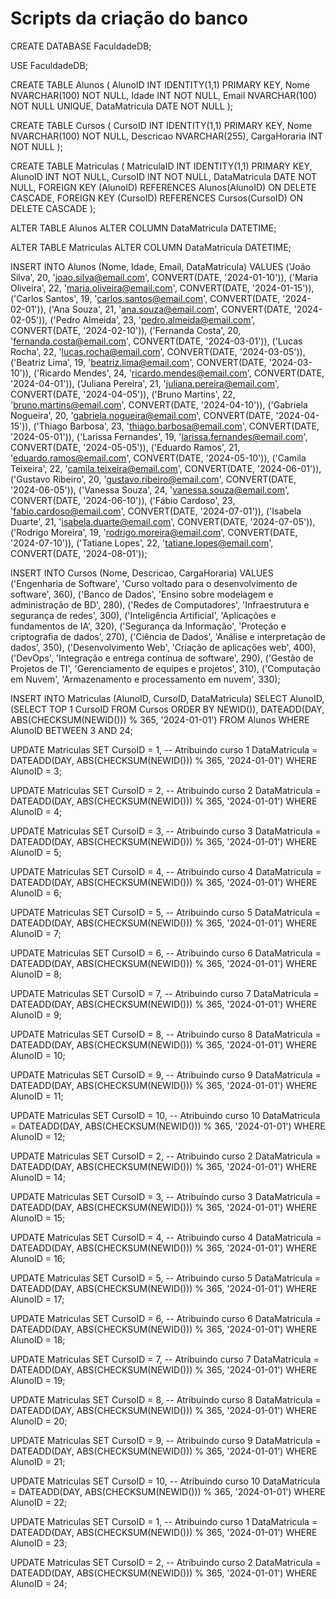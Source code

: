 # Scripts da criação do banco

CREATE DATABASE FaculdadeDB;

USE FaculdadeDB;

CREATE TABLE Alunos (
    AlunoID INT IDENTITY(1,1) PRIMARY KEY,
    Nome NVARCHAR(100) NOT NULL,
    Idade INT NOT NULL,
    Email NVARCHAR(100) NOT NULL UNIQUE,
    DataMatricula DATE NOT NULL
);

CREATE TABLE Cursos (
    CursoID INT IDENTITY(1,1) PRIMARY KEY,
    Nome NVARCHAR(100) NOT NULL,
    Descricao NVARCHAR(255),
    CargaHoraria INT NOT NULL
);

CREATE TABLE Matriculas (
    MatriculaID INT IDENTITY(1,1) PRIMARY KEY,
    AlunoID INT NOT NULL,
    CursoID INT NOT NULL,
    DataMatricula DATE NOT NULL,
    FOREIGN KEY (AlunoID) REFERENCES Alunos(AlunoID) ON DELETE CASCADE,
    FOREIGN KEY (CursoID) REFERENCES Cursos(CursoID) ON DELETE CASCADE
);

ALTER TABLE Alunos 
ALTER COLUMN DataMatricula DATETIME;

ALTER TABLE Matriculas 
ALTER COLUMN DataMatricula DATETIME;

INSERT INTO Alunos (Nome, Idade, Email, DataMatricula)
VALUES 
('João Silva', 20, 'joao.silva@email.com', CONVERT(DATE, '2024-01-10')),
('Maria Oliveira', 22, 'maria.oliveira@email.com', CONVERT(DATE, '2024-01-15')),
('Carlos Santos', 19, 'carlos.santos@email.com', CONVERT(DATE, '2024-02-01')),
('Ana Souza', 21, 'ana.souza@email.com', CONVERT(DATE, '2024-02-05')),
('Pedro Almeida', 23, 'pedro.almeida@email.com', CONVERT(DATE, '2024-02-10')),
('Fernanda Costa', 20, 'fernanda.costa@email.com', CONVERT(DATE, '2024-03-01')),
('Lucas Rocha', 22, 'lucas.rocha@email.com', CONVERT(DATE, '2024-03-05')),
('Beatriz Lima', 19, 'beatriz.lima@email.com', CONVERT(DATE, '2024-03-10')),
('Ricardo Mendes', 24, 'ricardo.mendes@email.com', CONVERT(DATE, '2024-04-01')),
('Juliana Pereira', 21, 'juliana.pereira@email.com', CONVERT(DATE, '2024-04-05')),
('Bruno Martins', 22, 'bruno.martins@email.com', CONVERT(DATE, '2024-04-10')),
('Gabriela Nogueira', 20, 'gabriela.nogueira@email.com', CONVERT(DATE, '2024-04-15')),
('Thiago Barbosa', 23, 'thiago.barbosa@email.com', CONVERT(DATE, '2024-05-01')),
('Larissa Fernandes', 19, 'larissa.fernandes@email.com', CONVERT(DATE, '2024-05-05')),
('Eduardo Ramos', 21, 'eduardo.ramos@email.com', CONVERT(DATE, '2024-05-10')),
('Camila Teixeira', 22, 'camila.teixeira@email.com', CONVERT(DATE, '2024-06-01')),
('Gustavo Ribeiro', 20, 'gustavo.ribeiro@email.com', CONVERT(DATE, '2024-06-05')),
('Vanessa Souza', 24, 'vanessa.souza@email.com', CONVERT(DATE, '2024-06-10')),
('Fábio Cardoso', 23, 'fabio.cardoso@email.com', CONVERT(DATE, '2024-07-01')),
('Isabela Duarte', 21, 'isabela.duarte@email.com', CONVERT(DATE, '2024-07-05')),
('Rodrigo Moreira', 19, 'rodrigo.moreira@email.com', CONVERT(DATE, '2024-07-10')),
('Tatiane Lopes', 22, 'tatiane.lopes@email.com', CONVERT(DATE, '2024-08-01'));

INSERT INTO Cursos (Nome, Descricao, CargaHoraria)
VALUES 
('Engenharia de Software', 'Curso voltado para o desenvolvimento de software', 360),
('Banco de Dados', 'Ensino sobre modelagem e administração de BD', 280),
('Redes de Computadores', 'Infraestrutura e segurança de redes', 300),
('Inteligência Artificial', 'Aplicações e fundamentos de IA', 320),
('Segurança da Informação', 'Proteção e criptografia de dados', 270),
('Ciência de Dados', 'Análise e interpretação de dados', 350),
('Desenvolvimento Web', 'Criação de aplicações web', 400),
('DevOps', 'Integração e entrega contínua de software', 290),
('Gestão de Projetos de TI', 'Gerenciamento de equipes e projetos', 310),
('Computação em Nuvem', 'Armazenamento e processamento em nuvem', 330);

INSERT INTO Matriculas (AlunoID, CursoID, DataMatricula)
SELECT 
    AlunoID, 
    (SELECT TOP 1 CursoID FROM Cursos ORDER BY NEWID()), 
    DATEADD(DAY, ABS(CHECKSUM(NEWID())) % 365, '2024-01-01')
FROM Alunos
WHERE AlunoID BETWEEN 3 AND 24;

UPDATE Matriculas
SET CursoID = 1,  -- Atribuindo curso 1
    DataMatricula = DATEADD(DAY, ABS(CHECKSUM(NEWID())) % 365, '2024-01-01')
WHERE AlunoID = 3;

UPDATE Matriculas
SET CursoID = 2,  -- Atribuindo curso 2
    DataMatricula = DATEADD(DAY, ABS(CHECKSUM(NEWID())) % 365, '2024-01-01')
WHERE AlunoID = 4;

UPDATE Matriculas
SET CursoID = 3,  -- Atribuindo curso 3
    DataMatricula = DATEADD(DAY, ABS(CHECKSUM(NEWID())) % 365, '2024-01-01')
WHERE AlunoID = 5;

UPDATE Matriculas
SET CursoID = 4,  -- Atribuindo curso 4
    DataMatricula = DATEADD(DAY, ABS(CHECKSUM(NEWID())) % 365, '2024-01-01')
WHERE AlunoID = 6;

UPDATE Matriculas
SET CursoID = 5,  -- Atribuindo curso 5
    DataMatricula = DATEADD(DAY, ABS(CHECKSUM(NEWID())) % 365, '2024-01-01')
WHERE AlunoID = 7;

UPDATE Matriculas
SET CursoID = 6,  -- Atribuindo curso 6
    DataMatricula = DATEADD(DAY, ABS(CHECKSUM(NEWID())) % 365, '2024-01-01')
WHERE AlunoID = 8;

UPDATE Matriculas
SET CursoID = 7,  -- Atribuindo curso 7
    DataMatricula = DATEADD(DAY, ABS(CHECKSUM(NEWID())) % 365, '2024-01-01')
WHERE AlunoID = 9;

UPDATE Matriculas
SET CursoID = 8,  -- Atribuindo curso 8
    DataMatricula = DATEADD(DAY, ABS(CHECKSUM(NEWID())) % 365, '2024-01-01')
WHERE AlunoID = 10;

UPDATE Matriculas
SET CursoID = 9,  -- Atribuindo curso 9
    DataMatricula = DATEADD(DAY, ABS(CHECKSUM(NEWID())) % 365, '2024-01-01')
WHERE AlunoID = 11;

UPDATE Matriculas
SET CursoID = 10,  -- Atribuindo curso 10
    DataMatricula = DATEADD(DAY, ABS(CHECKSUM(NEWID())) % 365, '2024-01-01')
WHERE AlunoID = 12;

UPDATE Matriculas
SET CursoID = 2,  -- Atribuindo curso 2
    DataMatricula = DATEADD(DAY, ABS(CHECKSUM(NEWID())) % 365, '2024-01-01')
WHERE AlunoID = 14;

UPDATE Matriculas
SET CursoID = 3,  -- Atribuindo curso 3
    DataMatricula = DATEADD(DAY, ABS(CHECKSUM(NEWID())) % 365, '2024-01-01')
WHERE AlunoID = 15;

UPDATE Matriculas
SET CursoID = 4,  -- Atribuindo curso 4
    DataMatricula = DATEADD(DAY, ABS(CHECKSUM(NEWID())) % 365, '2024-01-01')
WHERE AlunoID = 16;

UPDATE Matriculas
SET CursoID = 5,  -- Atribuindo curso 5
    DataMatricula = DATEADD(DAY, ABS(CHECKSUM(NEWID())) % 365, '2024-01-01')
WHERE AlunoID = 17;

UPDATE Matriculas
SET CursoID = 6,  -- Atribuindo curso 6
    DataMatricula = DATEADD(DAY, ABS(CHECKSUM(NEWID())) % 365, '2024-01-01')
WHERE AlunoID = 18;

UPDATE Matriculas
SET CursoID = 7,  -- Atribuindo curso 7
    DataMatricula = DATEADD(DAY, ABS(CHECKSUM(NEWID())) % 365, '2024-01-01')
WHERE AlunoID = 19;

UPDATE Matriculas
SET CursoID = 8,  -- Atribuindo curso 8
    DataMatricula = DATEADD(DAY, ABS(CHECKSUM(NEWID())) % 365, '2024-01-01')
WHERE AlunoID = 20;

UPDATE Matriculas
SET CursoID = 9,  -- Atribuindo curso 9
    DataMatricula = DATEADD(DAY, ABS(CHECKSUM(NEWID())) % 365, '2024-01-01')
WHERE AlunoID = 21;

UPDATE Matriculas
SET CursoID = 10,  -- Atribuindo curso 10
    DataMatricula = DATEADD(DAY, ABS(CHECKSUM(NEWID())) % 365, '2024-01-01')
WHERE AlunoID = 22;

UPDATE Matriculas
SET CursoID = 1,  -- Atribuindo curso 1
    DataMatricula = DATEADD(DAY, ABS(CHECKSUM(NEWID())) % 365, '2024-01-01')
WHERE AlunoID = 23;

UPDATE Matriculas
SET CursoID = 2,  -- Atribuindo curso 2
    DataMatricula = DATEADD(DAY, ABS(CHECKSUM(NEWID())) % 365, '2024-01-01')
WHERE AlunoID = 24;